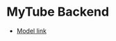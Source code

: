 # MyTube Backend


- [Model link](https://app.eraser.io/workspace/SdfBFTG4rREuW6H1Q55g?origin=share)


 